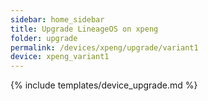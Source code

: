 ```yaml
---
sidebar: home_sidebar
title: Upgrade LineageOS on xpeng
folder: upgrade
permalink: /devices/xpeng/upgrade/variant1
device: xpeng_variant1
---
```

{% include templates/device_upgrade.md %}
